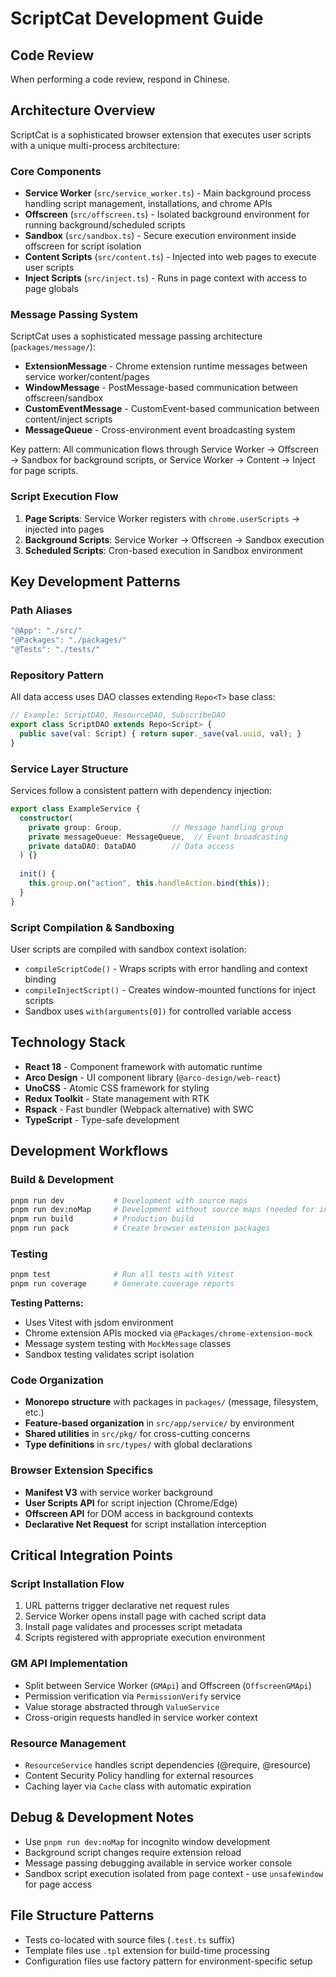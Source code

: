 # ScriptCat Development Guide

## Code Review

When performing a code review, respond in Chinese.

## Architecture Overview

ScriptCat is a sophisticated browser extension that executes user scripts with a unique multi-process architecture:

### Core Components
- **Service Worker** (`src/service_worker.ts`) - Main background process handling script management, installations, and chrome APIs
- **Offscreen** (`src/offscreen.ts`) - Isolated background environment for running background/scheduled scripts
- **Sandbox** (`src/sandbox.ts`) - Secure execution environment inside offscreen for script isolation
- **Content Scripts** (`src/content.ts`) - Injected into web pages to execute user scripts
- **Inject Scripts** (`src/inject.ts`) - Runs in page context with access to page globals

### Message Passing System
ScriptCat uses a sophisticated message passing architecture (`packages/message/`):
- **ExtensionMessage** - Chrome extension runtime messages between service worker/content/pages
- **WindowMessage** - PostMessage-based communication between offscreen/sandbox
- **CustomEventMessage** - CustomEvent-based communication between content/inject scripts
- **MessageQueue** - Cross-environment event broadcasting system

Key pattern: All communication flows through Service Worker → Offscreen → Sandbox for background scripts, or Service Worker → Content → Inject for page scripts.

### Script Execution Flow
1. **Page Scripts**: Service Worker registers with `chrome.userScripts` → injected into pages
2. **Background Scripts**: Service Worker → Offscreen → Sandbox execution
3. **Scheduled Scripts**: Cron-based execution in Sandbox environment

## Key Development Patterns

### Path Aliases
```typescript
"@App": "./src/"
"@Packages": "./packages/"
"@Tests": "./tests/"
```

### Repository Pattern
All data access uses DAO classes extending `Repo<T>` base class:
```typescript
// Example: ScriptDAO, ResourceDAO, SubscribeDAO
export class ScriptDAO extends Repo<Script> {
  public save(val: Script) { return super._save(val.uuid, val); }
}
```

### Service Layer Structure
Services follow a consistent pattern with dependency injection:
```typescript
export class ExampleService {
  constructor(
    private group: Group,           // Message handling group
    private messageQueue: MessageQueue,  // Event broadcasting
    private dataDAO: DataDAO        // Data access
  ) {}
  
  init() {
    this.group.on("action", this.handleAction.bind(this));
  }
}
```

### Script Compilation & Sandboxing
User scripts are compiled with sandbox context isolation:
- `compileScriptCode()` - Wraps scripts with error handling and context binding
- `compileInjectScript()` - Creates window-mounted functions for inject scripts
- Sandbox uses `with(arguments[0])` for controlled variable access

## Technology Stack

- **React 18** - Component framework with automatic runtime
- **Arco Design** - UI component library (`@arco-design/web-react`)
- **UnoCSS** - Atomic CSS framework for styling
- **Redux Toolkit** - State management with RTK
- **Rspack** - Fast bundler (Webpack alternative) with SWC
- **TypeScript** - Type-safe development


## Development Workflows

### Build & Development
```bash
pnpm run dev           # Development with source maps
pnpm run dev:noMap     # Development without source maps (needed for incognito)
pnpm run build         # Production build
pnpm run pack          # Create browser extension packages
```

### Testing
```bash
pnpm test              # Run all tests with Vitest
pnpm run coverage      # Generate coverage reports
```

**Testing Patterns:**
- Uses Vitest with jsdom environment
- Chrome extension APIs mocked via `@Packages/chrome-extension-mock`
- Message system testing with `MockMessage` classes
- Sandbox testing validates script isolation

### Code Organization
- **Monorepo structure** with packages in `packages/` (message, filesystem, etc.)
- **Feature-based organization** in `src/app/service/` by environment
- **Shared utilities** in `src/pkg/` for cross-cutting concerns
- **Type definitions** in `src/types/` with global declarations

### Browser Extension Specifics
- **Manifest V3** with service worker background
- **User Scripts API** for script injection (Chrome/Edge)
- **Offscreen API** for DOM access in background contexts  
- **Declarative Net Request** for script installation interception

## Critical Integration Points

### Script Installation Flow
1. URL patterns trigger declarative net request rules
2. Service Worker opens install page with cached script data
3. Install page validates and processes script metadata
4. Scripts registered with appropriate execution environment

### GM API Implementation
- Split between Service Worker (`GMApi`) and Offscreen (`OffscreenGMApi`)
- Permission verification via `PermissionVerify` service
- Value storage abstracted through `ValueService`
- Cross-origin requests handled in service worker context

### Resource Management
- `ResourceService` handles script dependencies (@require, @resource)
- Content Security Policy handling for external resources
- Caching layer via `Cache` class with automatic expiration

## Debug & Development Notes

- Use `pnpm run dev:noMap` for incognito window development
- Background script changes require extension reload
- Message passing debugging available in service worker console
- Sandbox script execution isolated from page context - use `unsafeWindow` for page access

## File Structure Patterns
- Tests co-located with source files (`.test.ts` suffix)
- Template files use `.tpl` extension for build-time processing
- Configuration files use factory pattern for environment-specific setup
